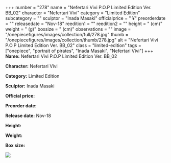 +++
number = "278"
name = "Nefertari Vivi P.O.P Limited Edition Ver. BB_02"
character = "Nefertari Vivi"
category = "Limited Edition"
subcategory = ""
sculptor = "Inada Masaki"
officialprice = " ¥"
preorderdate = ""
releasedate = "Nov-18"
reedition1 = ""
reedition2 = ""
height = " (cm)"
weight = " (g)"
boxsize = " (cm)"
observations = ""
image = "/onepiecefigures/images/collection/full/278.jpg"
thumb = "/onepiecefigures/images/collection/thumb/278.jpg"
alt = "Nefertari Vivi P.O.P Limited Edition Ver. BB_02"
class = "limited-edition"
tags = ["onepiece", "portrait of pirates", "Inada Masaki", "Nefertari Vivi"]
+++
**Name:** Nefertari Vivi P.O.P Limited Edition Ver. BB_02

**Character:** Nefertari Vivi

**Category:** Limited Edition 

**Sculptor:** Inada Masaki

**Official price:** 

**Preorder date:** 

**Release date:** Nov-18

**Height:** 

**Weight:** 

**Box size:** 

<img src="/onepiecefigures/images/collection/thumb/278.jpg">